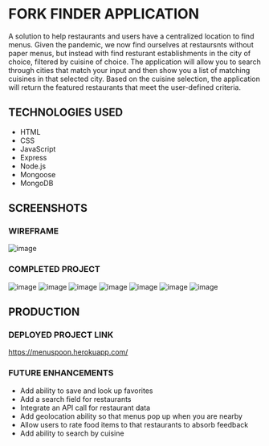 # FORK FINDER APPLICATION
A solution to help restaurants and users have a centralized location to find menus. Given the pandemic, we now find ourselves at restaursnts without paper menus, but instead with find resturant establishments in the city of choice, filtered by cuisine of choice. The application will allow you to search through cities that match your input and then show you a list of matching cuisines in that selected city. Based on the cuisine selection, the application will return the featured restaurants that meet the user-defined criteria. 

## TECHNOLOGIES USED
- HTML
- CSS
- JavaScript
- Express
- Node.js
- Mongoose
- MongoDB

## SCREENSHOTS

### WIREFRAME
![image](https://i.imgur.com/KIAnsld.png)


### COMPLETED PROJECT
![image](https://i.imgur.com/st0f10i.png)
![image](https://i.imgur.com/y8ENMS8.png)
![image](https://i.imgur.com/GKsKUMf.png)
![image](https://i.imgur.com/gZzavUR.png)
![image](https://i.imgur.com/ckmSHlo.png)
![image](https://i.imgur.com/gbSWpqk.png)
![image](https://i.imgur.com/StzkC2e.png)


## PRODUCTION

### DEPLOYED PROJECT LINK
https://menuspoon.herokuapp.com/

### FUTURE ENHANCEMENTS
- Add ability to save and look up favorites
- Add a search field for restaurants
- Integrate an API call for restaurant data
- Add geolocation ability so that menus pop up when you are nearby
- Allow users to rate food items to that restaurants to absorb feedback
- Add ability to search by cuisine